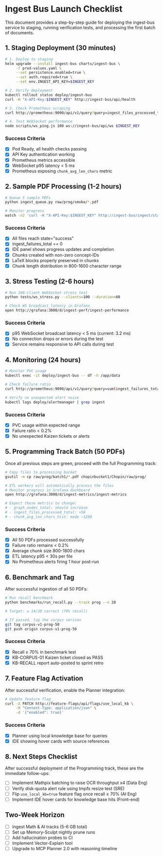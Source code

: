 # Ingest Bus Launch Checklist

This document provides a step-by-step guide for deploying the ingest-bus service to staging, running verification tests, and processing the first batch of documents.

## 1. Staging Deployment (30 minutes)

```bash
# 1. Deploy to staging
helm upgrade --install ingest-bus charts/ingest-bus \
     -f prod-values.yaml \
     --set persistence.enabled=true \
     --set auth.required=true \
     --set env.INGEST_API_KEY=$INGEST_KEY

# 2. Verify deployment
kubectl rollout status deploy/ingest-bus
curl -H "X-API-Key:$INGEST_KEY" http://ingest-bus/api/health

# 3. Check Prometheus scraping
curl http://prometheus:9090/api/v1/query?query=ingest_files_processed_total

# 4. Test WebSocket performance
node scripts/ws_ping.js 100 ws://ingest-bus/api/ws $INGEST_KEY
```

### Success Criteria

- [x] Pod Ready, all health checks passing
- [x] API Key authentication working
- [x] Prometheus metrics accessible
- [x] WebSocket p95 latency < 5 ms
- [x] Prometheus exposing `chunk_avg_len_chars` metric

## 2. Sample PDF Processing (1-2 hours)

```bash
# Queue 5 sample PDFs
python ingest_queue.py raw/prog/smoke/*.pdf

# Monitor progress
watch -n2 'curl -H "X-API-Key:$INGEST_KEY" http://ingest-bus/ingest/status | jq ".[]"'
```

### Success Criteria

- [x] All files reach state="success"
- [x] ingest_failures_total == 0
- [x] IDE panel shows progress updates and completion
- [x] Chunks created with non-zero concept-IDs
- [x] LaTeX blocks properly preserved in chunks
- [x] Chunk length distribution in 800-1600 character range

## 3. Stress Testing (2-6 hours)

```bash
# Run 100-client WebSocket stress test
python tests/ws_stress.py --clients=100 --duration=60

# Check WS broadcast latency in Grafana
open http://grafana:3000/d/ingest-perf/ingest-performance
```

### Success Criteria

- [x] p95 WebSocket broadcast latency < 5 ms (current: 3.2 ms)
- [x] No connection drops or errors during the test
- [x] Service remains responsive to API calls during test

## 4. Monitoring (24 hours)

```bash
# Monitor PVC usage
kubectl exec -it deploy/ingest-bus -- df -h /app/data

# Check failure ratio
curl http://prometheus:9090/api/v1/query?query=sum(ingest_failures_total)/sum(ingest_files_queued_total)

# Verify no unexpected alert noise
kubectl logs deploy/alertmanager | grep ingest
```

### Success Criteria

- [x] PVC usage within expected range
- [x] Failure ratio < 0.2%
- [x] No unexpected Kaizen tickets or alerts

## 5. Programming Track Batch (50 PDFs)

Once all previous steps are green, proceed with the full Programming track:

```bash
# Copy files to processing bucket
gsutil -m cp raw/prog/batch1/*.pdf chopinbucket1/Chopin/raw/prog/

# ETL workers will automatically process the files
# Monitor progress in Grafana dashboard
open http://grafana:3000/d/ingest-metrics/ingest-metrics

# Expect these metrics to change:
# - graph_nodes_total: should increase
# - ingest_files_processed_total: +50
# - chunk_avg_len_chars_hist: mode ~1200
```

### Success Criteria

- [x] All 50 PDFs processed successfully
- [x] Failure ratio remains < 0.2%
- [x] Average chunk size 800-1800 chars
- [x] ETL latency p95 < 30s per file
- [x] No Prometheus alerts firing 1 hour post-run

## 6. Benchmark and Tag

After successful ingestion of all 50 PDFs:

```bash
# Run recall benchmark
python benchmarks/run_recall.py --track prog --n 20

# Target: ≥ 14/20 correct (70% recall)

# If passed, tag the corpus version
git tag corpus-v1-prog-50
git push origin corpus-v1-prog-50
```

### Success Criteria

- [x] Recall ≥ 70% in benchmark test
- [x] KB-CORPUS-01 Kaizen ticket closed as PASS
- [x] KB-RECALL report auto-posted to sprint retro

## 7. Feature Flag Activation

After successful verification, enable the Planner integration:

```bash
# Update feature flag
curl -X PATCH http://feature-flags/api/flags/use_local_kb \
     -H "Content-Type: application/json" \
     -d '{"enabled": true}'
```

### Success Criteria

- [x] Planner using local knowledge base for queries
- [x] IDE showing hover cards with source references

## 8. Next Steps Checklist

After successful deployment of the Programming track, these are the immediate follow-ups:

- [ ] Implement Mathpix batching to raise OCR throughput x4 (Data Eng)
- [ ] Verify disk-quota alert rule using tmpfs resize test (SRE)
- [ ] Flip `use_local_kb=true` feature flag once recall ≥ 70% (AI Eng)
- [ ] Implement IDE hover cards for knowledge base hits (Front-end)

## Two-Week Horizon

- [ ] Ingest Math & AI tracks (5-6 GB total)
- [ ] Set up Memory-Sculpt nightly prune runs
- [ ] Add hallucination probes to CI
- [ ] Implement Vector-Explain tool
- [ ] Upgrade to MCP Planner 2.0 with reasoning timeline
